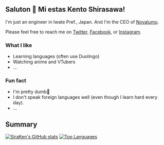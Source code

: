## Saluton 👋 Mi estas Kento Shirasawa!

I'm just an engineer in Iwate Pref., Japan. And I'm the CEO of [Novalumo](https://www.novalumo.llc/).

Please feel free to reach me on [Twitter](https://twitter.com/shirasawa_kento), [Facebook](https://www.facebook.com/shirasawa.kento/), or [Instagram](https://www.instagram.com/shirasawa_kento/).

### What I like

- Learning languages (often use Duolingo)
- Watching anime and VTubers
- ...

### Fun fact

- I'm pretty dumb🤯
- I don't speak foreign languages well (even though I learn hard every day).
- ...

## Summary

[![SiraKen's GitHub stats](https://github-readme-stats.vercel.app/api?username=SiraKen)](https://github.com/anuraghazra/github-readme-stats)
[![Top Languages](https://github-readme-stats.vercel.app/api/top-langs/?username=SiraKen&layout=compact)](https://github.com/anuraghazra/github-readme-stats)
